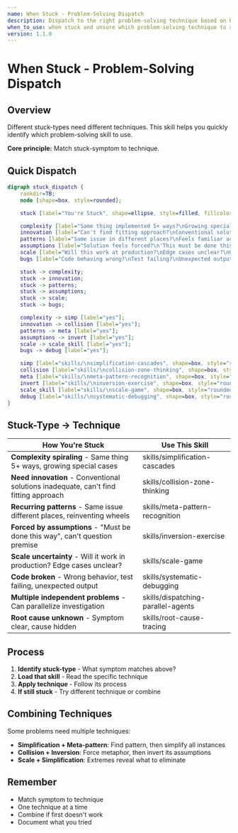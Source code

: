 ```yaml
---
name: When Stuck - Problem-Solving Dispatch
description: Dispatch to the right problem-solving technique based on how you're stuck
when_to_use: when stuck and unsure which problem-solving technique to apply for your specific type of stuck-ness
version: 1.1.0
---
```


# When Stuck - Problem-Solving Dispatch

## Overview

Different stuck-types need different techniques. This skill helps you quickly identify which problem-solving skill to use.

**Core principle:** Match stuck-symptom to technique.

## Quick Dispatch

```dot
digraph stuck_dispatch {
    rankdir=TB;
    node [shape=box, style=rounded];

    stuck [label="You're Stuck", shape=ellipse, style=filled, fillcolor=lightblue];

    complexity [label="Same thing implemented 5+ ways?\nGrowing special cases?\nExcessive if/else?"];
    innovation [label="Can't find fitting approach?\nConventional solutions inadequate?\nNeed breakthrough?"];
    patterns [label="Same issue in different places?\nFeels familiar across domains?\nReinventing wheels?"];
    assumptions [label="Solution feels forced?\n'This must be done this way'?\nStuck on assumptions?"];
    scale [label="Will this work at production?\nEdge cases unclear?\nUnsure of limits?"];
    bugs [label="Code behaving wrong?\nTest failing?\nUnexpected output?"];

    stuck -> complexity;
    stuck -> innovation;
    stuck -> patterns;
    stuck -> assumptions;
    stuck -> scale;
    stuck -> bugs;

    complexity -> simp [label="yes"];
    innovation -> collision [label="yes"];
    patterns -> meta [label="yes"];
    assumptions -> invert [label="yes"];
    scale -> scale_skill [label="yes"];
    bugs -> debug [label="yes"];

    simp [label="skills/\nsimplification-cascades", shape=box, style="rounded,filled", fillcolor=lightgreen];
    collision [label="skills/\ncollision-zone-thinking", shape=box, style="rounded,filled", fillcolor=lightgreen];
    meta [label="skills/\nmeta-pattern-recognition", shape=box, style="rounded,filled", fillcolor=lightgreen];
    invert [label="skills/\ninversion-exercise", shape=box, style="rounded,filled", fillcolor=lightgreen];
    scale_skill [label="skills/\nscale-game", shape=box, style="rounded,filled", fillcolor=lightgreen];
    debug [label="skills/\nsystematic-debugging", shape=box, style="rounded,filled", fillcolor=lightyellow];
}
```

## Stuck-Type → Technique

| How You're Stuck                                                                     | Use This Skill                     |
| ------------------------------------------------------------------------------------ | ---------------------------------- |
| **Complexity spiraling** - Same thing 5+ ways, growing special cases                 | skills/simplification-cascades     |
| **Need innovation** - Conventional solutions inadequate, can't find fitting approach | skills/collision-zone-thinking     |
| **Recurring patterns** - Same issue different places, reinventing wheels             | skills/meta-pattern-recognition    |
| **Forced by assumptions** - "Must be done this way", can't question premise          | skills/inversion-exercise          |
| **Scale uncertainty** - Will it work in production? Edge cases unclear?              | skills/scale-game                  |
| **Code broken** - Wrong behavior, test failing, unexpected output                    | skills/systematic-debugging        |
| **Multiple independent problems** - Can parallelize investigation                    | skills/dispatching-parallel-agents |
| **Root cause unknown** - Symptom clear, cause hidden                                 | skills/root-cause-tracing          |

## Process

1. **Identify stuck-type** - What symptom matches above?
2. **Load that skill** - Read the specific technique
3. **Apply technique** - Follow its process
4. **If still stuck** - Try different technique or combine

## Combining Techniques

Some problems need multiple techniques:

- **Simplification + Meta-pattern**: Find pattern, then simplify all instances
- **Collision + Inversion**: Force metaphor, then invert its assumptions
- **Scale + Simplification**: Extremes reveal what to eliminate

## Remember

- Match symptom to technique
- One technique at a time
- Combine if first doesn't work
- Document what you tried

